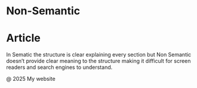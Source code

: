 # Non-Semantic
 <html>
    <head>
    </head>
    <body>
      <div>
          <h1>Article</h1>
      </div>
     <div>
<p>In Sematic the structure is clear explaining every section but Non Semantic doesn’t provide clear meaning to the structure making it difficult for screen readers and search engines to understand.</p>
     </div>
     <div>
        <p>@ 2025 My website</p>
     </div>
    </body> 
    </html>
